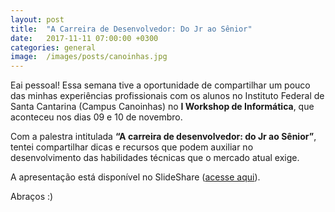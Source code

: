 ```yaml
---
layout: post
title:  "A Carreira de Desenvolvedor: Do Jr ao Sênior"
date:   2017-11-11 07:00:00 +0300
categories: general
image:  /images/posts/canoinhas.jpg
---
```



Eai pessoal! Essa semana tive a oportunidade de compartilhar um pouco das minhas experiências profissionais com os alunos no Instituto Federal de Santa Cantarina (Campus Canoinhas) no **I Workshop de Informática**, que aconteceu nos dias 09 e 10 de novembro.

Com a palestra intitulada **“A carreira de desenvolvedor: do Jr ao Sênior”**, tentei compartilhar dicas e recursos que podem auxiliar no desenvolvimento das habilidades técnicas que o mercado atual exige.

A apresentação está disponível no SlideShare ([acesse aqui](https://pt.slideshare.net/marcospereirampj/a-carreira-de-desenvolvedor-do-jr-ao-snior
)).

Abraços :) 

